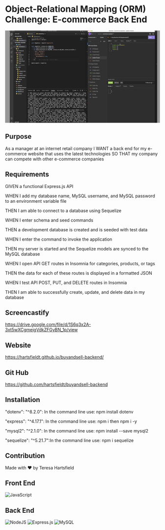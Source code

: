 # Object-Relational Mapping (ORM) Challenge: E-commerce Back End

<img src="./assets/img/ecommerce.png" alt="screenshot of e-commerce backend" height="300px"/>

## Purpose

As a manager at an internet retail company
I WANT a back end for my e-commerce website that uses the latest technologies
SO THAT my company can compete with other e-commerce companies

## Requirements

GIVEN a functional Express.js API

WHEN I add my database name, MySQL username, and MySQL password to an environment variable file

THEN I am able to connect to a database using Sequelize

WHEN I enter schema and seed commands

THEN a development database is created and is seeded with test data

WHEN I enter the command to invoke the application

THEN my server is started and the Sequelize models are synced to the MySQL database

WHEN I open API GET routes in Insomnia for categories, products, or tags

THEN the data for each of these routes is displayed in a formatted JSON

WHEN I test API POST, PUT, and DELETE routes in Insomnia

THEN I am able to successfully create, update, and delete data in my database

## Screencastify

https://drive.google.com/file/d/1S6q3x2A-3xt5wXCgmejgVdkZFGyBN_1p/view

## Website

https://hartsfieldt.github.io/buyandsell-backend/

## Git Hub

https://github.com/hartsfieldt/buyandsell-backend

## Installation

"dotenv": "^8.2.0": In the command line use: npm install dotenv

"express": "^4.17.1": In the command line use: npm i then npm i -y

"mysql2": "^2.1.0": In the command line use: npm install --save mysql2

"sequelize": "^5.21.7":In the command line use: npm i sequelize

## Contribution

Made with ❤️ by Teresa Hartsfield

## Front End

![JavaScript](https://img.shields.io/badge/javascript-%23323330.svg?style=for-the-badge&logo=javascript&logoColor=%23F7DF1E)

## Back End

![NodeJS](https://img.shields.io/badge/node.js-6DA55F?style=for-the-badge&logo=node.js&logoColor=white)
![Express.js](https://img.shields.io/badge/express.js-%23404d59.svg?style=for-the-badge&logo=express&logoColor=%2361DAFB)
![MySQL](https://img.shields.io/badge/mysql-%2300f.svg?style=for-the-badge&logo=mysql&logoColor=white)
